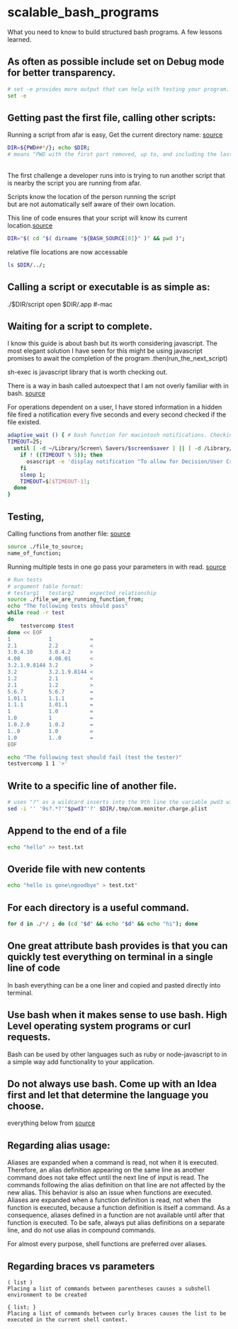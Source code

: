 # scalable_bash_programs
What you need to know to build structured bash programs. A few lessons learned.

## As often as possible include set on Debug mode for better transparency.
```bash
# set -e provides more output that can help with testing your program.
set -e
```

## Getting past the first file, calling other scripts:
Running a script from afar is easy, 
Get the current directory name: [source](https://www.linuxquestions.org/questions/programming-9/bash-how-to-get-current-workin-directory-92961/)
```bash
DIR=${PWD##*/}; echo $DIR; 
# means "PWD with the first part removed, up to, and including the last slash.
```

<br/>The first challenge a developer runs into is trying to run another script that is nearby the script you are running from afar. 

Scripts know the location of the person running the script 
<br/>but are not automatically self aware of their own location.

This line of code ensures that your script will know its current location.[source](https://stackoverflow.com/questions/59895/getting-the-source-directory-of-a-bash-script-from-within)
```bash
DIR="$( cd "$( dirname "${BASH_SOURCE[0]}" )" && pwd )";
```
relative file locations are now accessable
```bash
ls $DIR/../; 
```

## Calling a script or executable is as simple as:
./$DIR/script
open $DIR/.app #-mac

## Waiting for a script to complete.
I know this guide is about bash but its worth considering javascript.
The most elegant solution I have seen for this might be using javascript promises to await the completion of the program .then(run_the_next_script)

sh-exec is javascript library that is worth checking out.

There is a way in bash called autoexpect that I am not overly familiar with in bash. [source](https://stackoverflow.com/questions/7197527/bash-script-how-can-i-wait-for-certain-output-from-a-process-then-continue)

For operations dependent on a user, I have stored information in a hidden file fired a notification every five seconds and every second checked if the file existed.

```bash
adaptive_wait () { # bash function for macintosh notifications. Checking presence of file every second.
TIMEOUT=25;
  until [ -d ~/Library/Screen\ Savers/$screen$saver ] || [ -d /Library/Screen\ Savers/$screen$saver ] || [ $TIMEOUT -eq 0 ] ; do
    if ! ((TIMEOUT % 5)); then
      osascript -e 'display notification "To allow for Decision/User Credentials" with title "Application Waiting"';
    fi
    sleep 1;
    TIMEOUT=$[$TIMEOUT-1];
  done
}
```

## Testing, 
Calling functions from another file: [source](https://stackoverflow.com/questions/10822790/can-i-call-a-function-of-a-shell-script-from-another-shell-script)
```bash
source ./file_to_source;
name_of_function;
```

Running multiple tests in one go pass your parameters in with read. [source](https://stackoverflow.com/questions/10822790/can-i-call-a-function-of-a-shell-script-from-another-shell-script)
```bash
# Run tests
# argument table format:
# testarg1   testarg2     expected_relationship
source ./file_we_are_running_function_from;
echo "The following tests should pass"
while read -r test
do
    testvercomp $test
done << EOF
1            1            =
2.1          2.2          <
3.0.4.10     3.0.4.2      >
4.08         4.08.01      <
3.2.1.9.8144 3.2          >
3.2          3.2.1.9.8144 <
1.2          2.1          <
2.1          1.2          >
5.6.7        5.6.7        =
1.01.1       1.1.1        =
1.1.1        1.01.1       =
1            1.0          =
1.0          1            =
1.0.2.0      1.0.2        =
1..0         1.0          =
1.0          1..0         =
EOF

echo "The following test should fail (test the tester)"
testvercomp 1 1 '>'
```

## Write to a specific line of another file.
```bash
# uses "?" as a wildcard inserts into the 9th line the variable pwd3 wiping overidding the line that was previously at that location.
sed -i '' '9s?.*?'"$pwd3"'?' $DIR/.tmp/com.monitor.charge.plist
```

## Append to the end of a file 
```bash 
echo "hello" >> test.txt
```

## Overide file with new contents
```bash
echo "hello is gone\ngoodbye" > test.txt"
```

## For each directory is a useful command.
```bash
for d in ./*/ ; do (cd "$d" && echo "$d" && echo "hi"); done
```

## One great attribute bash provides is that you can quickly test everything on terminal in a single line of code <br/>
In bash everything can be a one liner and copied and pasted directly into terminal.

## Use bash when it makes sense to use bash. High Level operating system programs or curl requests.<br/>
Bash can be used by other languages such as ruby or node-javascript to in a simple way add functionality to your application.

## Do not always use bash. Come up with an Idea first and let that determine the language you choose.


everything below from [source](http://tiswww.case.edu/php/chet/bash/bashref.html)
## Regarding alias usage:
Aliases are expanded when a command is read, not when it is executed. Therefore, an alias definition appearing on the same line as another command does not take effect until the next line of input is read. The commands following the alias definition on that line are not affected by the new alias. This behavior is also an issue when functions are executed. Aliases are expanded when a function definition is read, not when the function is executed, because a function definition is itself a command. As a consequence, aliases defined in a function are not available until after that function is executed. To be safe, always put alias definitions on a separate line, and do not use alias in compound commands.

For almost every purpose, shell functions are preferred over aliases.

## Regarding braces vs parameters
```
( list )
Placing a list of commands between parentheses causes a subshell environment to be created

{ list; }
Placing a list of commands between curly braces causes the list to be executed in the current shell context. 
```
